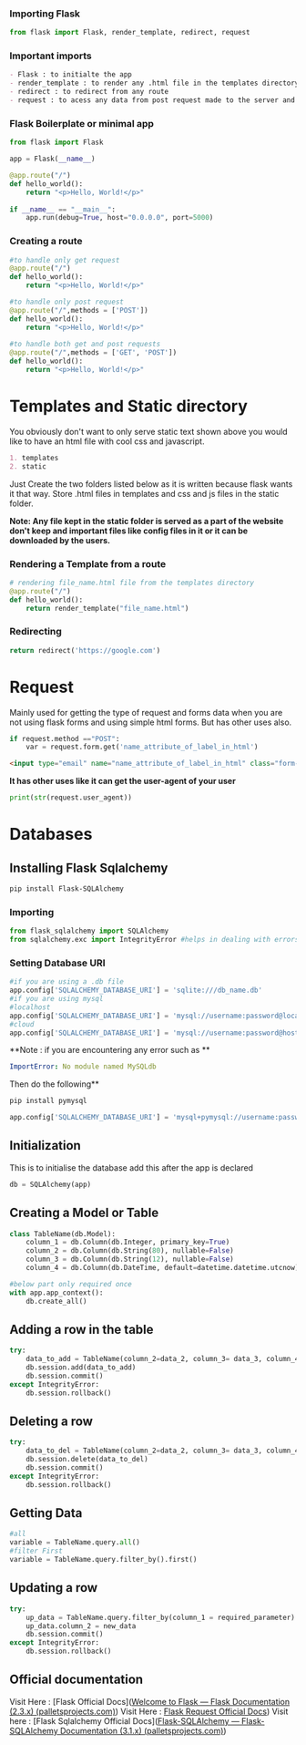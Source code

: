 ### Importing Flask
```python
from flask import Flask, render_template, redirect, request
```

### Important imports
```markdown
- Flask : to initialte the app
- render_template : to render any .html file in the templates directory
- redirect : to redirect from any route
- request : to acess any data from post request made to the server and other things.
```

### Flask Boilerplate or minimal app
```python
from flask import Flask

app = Flask(__name__)

@app.route("/")
def hello_world():
    return "<p>Hello, World!</p>"
    
if __name__ == "__main__":
	app.run(debug=True, host="0.0.0.0", port=5000)
```

### Creating a route
```python
#to handle only get request
@app.route("/")
def hello_world():
    return "<p>Hello, World!</p>"

#to handle only post request
@app.route("/",methods = ['POST'])
def hello_world():
    return "<p>Hello, World!</p>"
    
#to handle both get and post requests
@app.route("/",methods = ['GET', 'POST'])
def hello_world():
    return "<p>Hello, World!</p>"
```

# Templates and Static directory
You obviously don't want to only serve static text shown above you would like to have an html file with cool css and javascript.  
```markdown
1. templates
2. static
```
  
Just Create the two folders listed below as it is written because flask wants it that way. Store .html files in templates and css and js files in the static folder.  
  
**Note: Any file kept in the static folder is served as a part of the website don't keep and important files like config files in it or it can be downloaded by the users.**

### Rendering a Template from a route
```python
# rendering file_name.html file from the templates directory
@app.route("/")
def hello_world():
    return render_template("file_name.html")
```

### Redirecting
```python
return redirect('https://google.com')
```

# Request
Mainly used for getting the type of request and forms data when you are not using flask forms and using simple html forms. But has other uses also.
```python
if request.method =="POST":
	var = request.form.get('name_attribute_of_label_in_html')
```

```html
<input type="email" name="name_attribute_of_label_in_html" class="form-control" id="emailid" required autofocus>
```

**It has other uses like it can get the user-agent of your user**
```python
print(str(request.user_agent))
```
# Databases

## Installing Flask Sqlalchemy 

```bash
pip install Flask-SQLAlchemy
```

### Importing 
```python
from flask_sqlalchemy import SQLAlchemy
from sqlalchemy.exc import IntegrityError #helps in dealing with errors
```

### Setting Database URI
```python
#if you are using a .db file
app.config['SQLALCHEMY_DATABASE_URI'] = 'sqlite:///db_name.db'
#if you are using mysql
#localhost
app.config['SQLALCHEMY_DATABASE_URI'] = 'mysql://username:password@localhost/db_name' 
#cloud
app.config['SQLALCHEMY_DATABASE_URI'] = 'mysql://username:password@hostname:port/db_name'
```

**Note : if you are encountering any error such as **
```yaml
ImportError: No module named MySQLdb
``` 
Then do the following**
```bash
pip install pymysql
```

```python
app.config['SQLALCHEMY_DATABASE_URI'] = 'mysql+pymysql://username:password@hostname:port/db_name'
```

## Initialization

This is to initialise the database add this after the app is declared
```python
db = SQLAlchemy(app)
```

## Creating a Model or Table 
```python
class TableName(db.Model): 
    column_1 = db.Column(db.Integer, primary_key=True)
    column_2 = db.Column(db.String(80), nullable=False)
    column_3 = db.Column(db.String(12), nullable=False)
    column_4 = db.Column(db.DateTime, default=datetime.datetime.utcnow)

#below part only required once
with app.app_context():
    db.create_all()
```

## Adding a row in the table

```python
try:
	data_to_add = TableName(column_2=data_2, column_3= data_3, column_4=data_4)
    db.session.add(data_to_add)
    db.session.commit()
except IntegrityError:
	db.session.rollback()
```

## Deleting a row
```python
try:
	data_to_del = TableName(column_2=data_2, column_3= data_3, column_4=data_4)
    db.session.delete(data_to_del)
    db.session.commit()
except IntegrityError:
	db.session.rollback()
```

## Getting Data

```python
#all
variable = TableName.query.all()
#filter First
variable = TableName.query.filter_by().first()
```

## Updating a row
```python
try:
	up_data = TableName.query.filter_by(column_1 = required_parameter).first()
	up_data.column_2 = new_data
    db.session.commit()
except IntegrityError:
	db.session.rollback()
```


## Official documentation
Visit Here : [Flask Official Docs]([Welcome to Flask — Flask Documentation (2.3.x) (palletsprojects.com)](https://flask.palletsprojects.com/en/latest/))
Visit Here : [Flask Request Official Docs](https://tedboy.github.io/flask/generated/generated/flask.Request.html))
Visit here : [Flask Sqlalchemy Official Docs]([Flask-SQLAlchemy — Flask-SQLAlchemy Documentation (3.1.x) (palletsprojects.com)](https://flask-sqlalchemy.palletsprojects.com/en/latest/))
